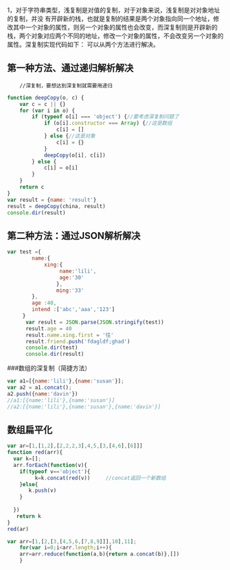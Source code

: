 1，对于字符串类型，浅复制是对值的复制，对于对象来说，浅复制是对对象地址的复制，并没 有开辟新的栈，也就是复制的结果是两个对象指向同一个地址，修改其中一个对象的属性，则另一个对象的属性也会改变，而深复制则是开辟新的栈，两个对象对应两个不同的地址，修改一个对象的属性，不会改变另一个对象的属性。深复制实现代码如下：
可以从两个方法进行解决。
## 第一种方法、通过递归解析解决
		//深复制，要想达到深复制就需要用递归
```js
function deepCopy(o, c) {
    var c = c || {}
    for (var i in o) {
        if (typeof o[i] === 'object') {//要考虑深复制问题了
            if (o[i].constructor === Array) {//这是数组
                c[i] = []
            } else {//这是对象
                c[i] = {}
            }
            deepCopy(o[i], c[i])
        } else {
            c[i] = o[i]
        }
    }
    return c
}
var result = {name: 'result'}
result = deepCopy(china, result)
console.dir(result)
```
## 第二种方法：通过JSON解析解决
```js
var test ={
	  	name:{
			xing:{ 
				 name:'lili',
				 age:'30'
				},
				ming:'33'
		},
		age :40,
		intend :['abc','aaa','123']
	 }
	  var result = JSON.parse(JSON.stringify(test))
	  result.age = 40
	  result.name.xing.first = '往'
	  result.friend.push('fdagldf;ghad')
	  console.dir(test)
	  console.dir(result)
```

###数组的深复制（简捷方法）
```js
var a1=[{name:'lili'},{name:'susan'}];
var a2 = a1.concat();
a2.push({name:'davin'})
//a1:[{name:'lili'},{name:'susan'}]
//a2:[{name:'lili'},{name:'susan'},{name:'davin'}]

```

## 数组扁平化

```js
var ar=[1,[1,2],[2,2,2,3],4,5,[3,[4,6],[6]]]
function red(arr){
  var k=[];
  arr.forEach(function(v){
    if(typeof v=='object'){
         k=k.concat(red(v))     //concat返回一个新数组    
    }else{
       k.push(v)
    }
   
  })
   return k
}
red(ar)

var arr=[1,[2,[3,[4,5,6,[7,8,9]]],10],11];
    for(var i=0;i<arr.length;i++){
	arr=arr.reduce(function(a,b){return a.concat(b)},[])
    }

```
